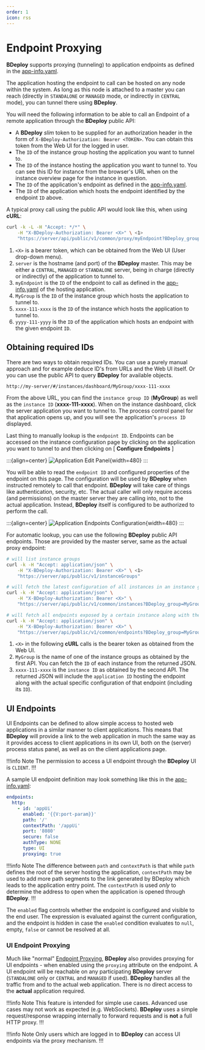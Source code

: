 ```yaml
---
order: 1
icon: rss
---
```


# Endpoint Proxying

**BDeploy** supports proxying (tunneling) to application endpoints as defined in the [app-info.yaml](/power/product/#app-infoyaml).

The application hosting the endpoint to call can be hosted on any node within the system. As long as this node is attached to a master you can reach (directly in `STANDALONE` or `MANAGED` mode, or indirectly in `CENTRAL` mode), you can tunnel there using **BDeploy**.

You will need the following information to be able to call an Endpoint of a remote application through the **BDeploy** public API:

- A **BDeploy** _slim_ token to be supplied for an authorization header in the form of `X-BDeploy-Authorization: Bearer <TOKEN>`. You can obtain this token from the Web UI for the logged in user.
- The `ID` of the instance group hosting the application you want to tunnel to.
- The `ID` of the instance hosting the application you want to tunnel to. You can see this ID for instance from the browser's URL when on the instance overview page for the instance in question.
- The `ID` of the application's endpoint as defined in the [app-info.yaml](/power/product/#app-infoyaml).
- The `ID` of the application which hosts the endpoint identified by the endpoint `ID` above.

A typical proxy call using the public API would look like this, when using **cURL**:

```bash
curl -k -L -H "Accept: */*" \
    -H "X-BDeploy-Authorization: Bearer <X>" \ <1>
    "https://server/api/public/v1/common/proxy/myEndpoint?BDeploy_group=MyGroup&BDeploy_instance=xxxx-111-xxxx&BDeploy_application=yyyy-111-yyyy" <2> <3> <4> <5> <6>
```

1. `<X>` is a bearer token, which can be obtained from the Web UI (User drop-down menu).
2. `server` is the hostname (and port) of the **BDeploy** master. This may be either a `CENTRAL`, `MANAGED` or `STANDALONE` server, being in charge (directly or indirectly) of the application to tunnel to.
3. `myEndpoint` is the `ID` of the endpoint to call as defined in the [app-info.yaml](/power/product/#app-infoyaml) of the hosting application.
4. `MyGroup` is the `ID` of the instance group which hosts the application to tunnel to.
5. `xxxx-111-xxxx` is the `ID` of the instance which hosts the application to tunnel to.
6. `yyyy-111-yyyy` is the `ID` of the application which hosts an endpoint with the given endpoint `ID`.

## Obtaining required IDs

There are two ways to obtain required IDs. You can use a purely manual approach and for example deduce ID's from URLs and the Web UI itself. Or you can use the public API to query **BDeploy** for available objects.

```
http://my-server/#/instances/dashboard/MyGroup/xxxx-111-xxxx
```

From the above URL, you can find the `instance group ID` (**MyGroup**) as well as the `instance ID` (**xxxx-111-xxxx**). When on the instance dashboard, click the server application you want to tunnel to. The process control panel for that application opens up, and you will see the application's `process ID` displayed.

Last thing to manually lookup is the `endpoint ID`. Endpoints can be accessed on the instance configuration page by clicking on the application you want to tunnel to and then clicking on [ **Configure Endpoints** ]

:::{align=center}
![Application Edit Panel](/images/Doc_InstanceConfig_Endpoints.png){width=480}
:::

You will be able to read the `endpoint ID` and configured properties of the endpoint on this page. The configuration will be used by **BDeploy** when instructed remotely to call that endpoint. **BDeploy** will take care of things like authentication, security, etc. The actual caller will only require access (and permissions) on the master server they are calling into, not to the actual application. Instead, **BDeploy** itself is configured to be authorized to perform the call.

:::{align=center}
![Application Endpoints Configuration](/images/Doc_InstanceConfig_EndpointsConfig.png){width=480}
:::

For automatic lookup, you can use the following **BDeploy** public API endpoints. Those are provided by the master server, same as the actual proxy endpoint:

```bash
# will list instance groups
curl -k -H "Accept: application/json" \
    -H "X-BDeploy-Authorization: Bearer <X>" \ <1>
    "https://server/api/public/v1/instanceGroups"

# will fetch the latest configuration of all instances in an instance group
curl -k -H "Accept: application/json" \
    -H "X-BDeploy-Authorization: Bearer <X>" \
    "https://server/api/public/v1/common/instances?BDeploy_group=MyGroup&latest=true" <2>

# will fetch all endpoints exposed by a certain instance along with the ids of the applications hosting them.
curl -k -H "Accept: application/json" \
    -H "X-BDeploy-Authorization: Bearer <X>" \
    "https://server/api/public/v1/common/endpoints?BDeploy_group=MyGroup&BDeploy_instance=xxxx-111-xxxx" <2> <3>
```

1. `<X>` in the following **cURL** calls is the bearer token as obtained from the Web UI.
2. `MyGroup` is the name of one of the instance groups as obtained by the first API. You can fetch the `ID` of each instance from the returned JSON.
3. `xxxx-111-xxxx` is the `instance ID` as obtained by the second API. The returned JSON will include the `application ID` hosting the endpoint along with the actual specific configuration of that endpoint (including its `ID`).

## UI Endpoints

UI Endpoints can be defined to allow simple access to hosted web applications in a similar manner to client applications. This means that **BDeploy** will provide a link to the web application in much the same way as it provides access to client applications in its own UI, both on the (server) process status panel, as well as on the client applications page.

!!!info Note
The permission to access a UI endpoint through the **BDeploy** UI is `CLIENT`.
!!!

A sample UI endpoint definition may look something like this in the [app-info.yaml](/power/product/#app-infoyaml):

```yaml app-info.yaml
endpoints:
  http:
    - id: 'appUi'
      enabled: '{{V:port-param}}'
      path: '/'
      contextPath: '/appUi'
      port: '8080'
      secure: false
      authType: NONE
      type: UI
      proxying: true
```

!!!info Note
The difference between `path` and `contextPath` is that while `path` defines the root of the server hosting the application, `contextPath` may be used to add more path segments to the link generated by BDeploy which leads to the application entry point. The `contextPath` is used _only_ to determine the address to open when the application is opened through **BDeploy**.
!!!

The `enabled` flag controls whether the endpoint is configured and visible to the end user. The expression is evaluated against the current configuration, and the endpoint is hidden in case the `enabled` condition evaluates to `null`, empty, `false` or cannot be resolved at all.

### UI Endpoint Proxying

Much like "normal" [Endpoint Proxying](#endpoint-proxying), **BDeploy** also provides proxying for UI endpoints - when enabled using the `proxying` attribute on the endpoint. A UI endpoint will be reachable on any participating **BDeploy** server (`STANDALONE` only or `CENTRAL` and `MANAGED` if used). **BDeploy** handles all the traffic from and to the actual web application. There is no direct access to the **actual** application required.

!!!info Note
This feature is intended for simple use cases. Advanced use cases may not work as expected (e.g. WebSockets). **BDeploy** uses a simple request/response wrapping internally to forward requests and is **not** a full HTTP proxy.
!!!

!!!info Note
Only users which are logged in to **BDeploy** can access UI endpoints via the proxy mechanism.
!!!
